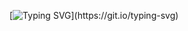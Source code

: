 [![Typing SVG](https://readme-typing-svg.demolab.com?font=Fira+Code&pause=1000&color=00D701&width=435&lines=while+True%3A+print('tilda+dev'))](https://git.io/typing-svg)
